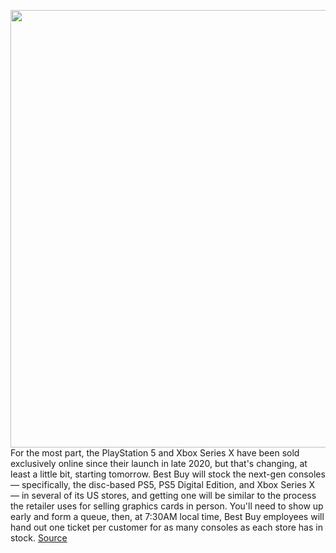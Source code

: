<img src='https://cdn.vox-cdn.com/thumbor/djN0twhHQvXLxkmtn1jusI5BG1E=/0x0:2040x1360/1200x800/filters:focal(857x517:1183x843)/cdn.vox-cdn.com/uploads/chorus_image/image/69894945/acastro_210511_1777_psRestock_0004.0.jpg' width='700px' /><br/>
For the most part, the PlayStation 5 and Xbox Series X have been sold exclusively online since their launch in late 2020, but that's changing, at least a little bit, starting tomorrow. Best Buy will stock the next-gen consoles — specifically, the disc-based PS5, PS5 Digital Edition, and Xbox Series X — in several of its US stores, and getting one will be similar to the process the retailer uses for selling graphics cards in person. You'll need to show up early and form a queue, then, at 7:30AM local time, Best Buy employees will hand out one ticket per customer for as many consoles as each store has in stock.
<a href='https://www.theverge.com/2021/9/22/22687815/ps5-xbox-series-x-in-store-best-buy-date-ticket'> Source <a/>